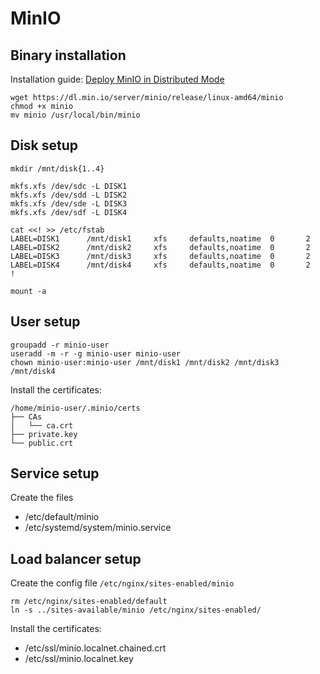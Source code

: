 # MinIO
## Binary installation
Installation guide:
[Deploy MinIO in Distributed Mode](https://docs.min.io/minio/baremetal/installation/deploy-minio-distributed.html)
```
wget https://dl.min.io/server/minio/release/linux-amd64/minio
chmod +x minio
mv minio /usr/local/bin/minio
```

## Disk setup
```
mkdir /mnt/disk{1..4}

mkfs.xfs /dev/sdc -L DISK1
mkfs.xfs /dev/sdd -L DISK2
mkfs.xfs /dev/sde -L DISK3
mkfs.xfs /dev/sdf -L DISK4

cat <<! >> /etc/fstab
LABEL=DISK1      /mnt/disk1     xfs     defaults,noatime  0       2
LABEL=DISK2      /mnt/disk2     xfs     defaults,noatime  0       2
LABEL=DISK3      /mnt/disk3     xfs     defaults,noatime  0       2
LABEL=DISK4      /mnt/disk4     xfs     defaults,noatime  0       2
!

mount -a
```

## User setup
```
groupadd -r minio-user
useradd -m -r -g minio-user minio-user
chown minio-user:minio-user /mnt/disk1 /mnt/disk2 /mnt/disk3 /mnt/disk4
```
Install the certificates:
```
/home/minio-user/.minio/certs
├── CAs
│   └── ca.crt
├── private.key
└── public.crt
```

## Service setup
Create the files
* /etc/default/minio
* /etc/systemd/system/minio.service

## Load balancer setup
Create the config file `/etc/nginx/sites-enabled/minio`
```
rm /etc/nginx/sites-enabled/default
ln -s ../sites-available/minio /etc/nginx/sites-enabled/
```
Install the certificates:
* /etc/ssl/minio.localnet.chained.crt
* /etc/ssl/minio.localnet.key


